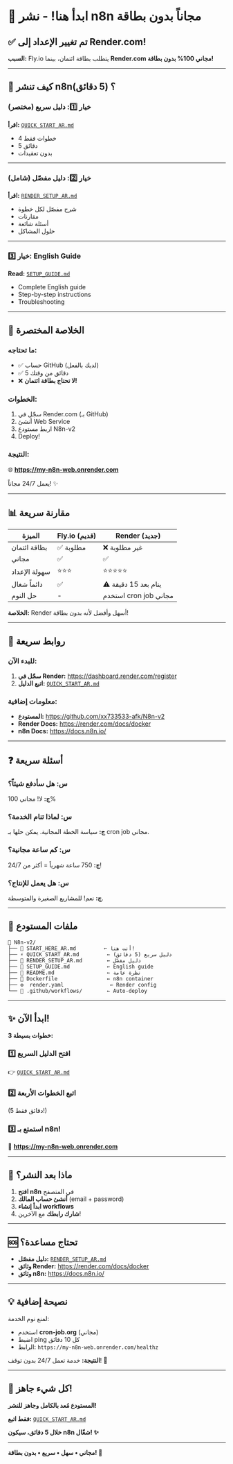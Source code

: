 # 🎉 ابدأ هنا! - نشر n8n مجاناً بدون بطاقة

## ✅ تم تغيير الإعداد إلى Render.com!

**السبب:** Fly.io يتطلب بطاقة ائتمان، بينما **Render.com مجاني 100% بدون بطاقة!**

---

## 🚀 كيف تنشر n8n؟ (5 دقائق)

### خيار 1️⃣: دليل سريع (مختصر)

**اقرأ:** [`QUICK_START_AR.md`](QUICK_START_AR.md)

- 4 خطوات فقط
- 5 دقائق
- بدون تعقيدات

---

### خيار 2️⃣: دليل مفصّل (شامل)

**اقرأ:** [`RENDER_SETUP_AR.md`](RENDER_SETUP_AR.md)

- شرح مفصّل لكل خطوة
- مقارنات
- أسئلة شائعة
- حلول المشاكل

---

### خيار 3️⃣: English Guide

**Read:** [`SETUP_GUIDE.md`](SETUP_GUIDE.md)

- Complete English guide
- Step-by-step instructions
- Troubleshooting

---

## 🎯 الخلاصة المختصرة

### ما تحتاجه:
- ✅ حساب GitHub (لديك بالفعل)
- ✅ 5 دقائق من وقتك
- ❌ **لا تحتاج بطاقة ائتمان!**

### الخطوات:
1. سجّل في Render.com (بـ GitHub)
2. أنشئ Web Service
3. اربط مستودع N8n-v2
4. Deploy!

### النتيجة:
🌐 **https://my-n8n-web.onrender.com**

يعمل 24/7 مجاناً! ✨

---

## 📊 مقارنة سريعة

| الميزة | Fly.io (قديم) | Render (جديد) |
|--------|--------------|--------------|
| بطاقة ائتمان | ✅ مطلوبة | ❌ غير مطلوبة |
| مجاني | ✅ | ✅ |
| سهولة الإعداد | ⭐⭐⭐ | ⭐⭐⭐⭐⭐ |
| دائماً شغال | ✅ | ⚠️ ينام بعد 15 دقيقة |
| حل النوم | - | استخدم cron job مجاني |

**الخلاصة:** Render أسهل وأفضل لأنه بدون بطاقة!

---

## 🔗 روابط سريعة

### للبدء الآن:
1. **سجّل في Render:** https://dashboard.render.com/register
2. **اتبع الدليل:** [`QUICK_START_AR.md`](QUICK_START_AR.md)

### معلومات إضافية:
- **المستودع:** https://github.com/xx733533-afk/N8n-v2
- **Render Docs:** https://render.com/docs/docker
- **n8n Docs:** https://docs.n8n.io/

---

## ❓ أسئلة سريعة

### س: هل سأدفع شيئاً؟
**ج:** لا! مجاني 100%

### س: لماذا تنام الخدمة؟
**ج:** سياسة الخطة المجانية. يمكن حلها بـ cron job مجاني.

### س: كم ساعة مجانية؟
**ج:** 750 ساعة شهرياً = أكثر من 24/7!

### س: هل يعمل للإنتاج؟
**ج:** نعم! للمشاريع الصغيرة والمتوسطة.

---

## 🎁 ملفات المستودع

```
📁 N8n-v2/
├── 🚀 START_HERE_AR.md         ← أنت هنا!
├── ⚡ QUICK_START_AR.md         ← دليل سريع (5 دقائق)
├── 📖 RENDER_SETUP_AR.md        ← دليل مفصّل
├── 📘 SETUP_GUIDE.md            ← English guide
├── 📄 README.md                 ← نظرة عامة
├── 🐳 Dockerfile                ← n8n container
├── ⚙️  render.yaml               ← Render config
└── 🔄 .github/workflows/        ← Auto-deploy
```

---

## ✨ ابدأ الآن!

**3 خطوات بسيطة:**

### 1️⃣ افتح الدليل السريع
👉 [`QUICK_START_AR.md`](QUICK_START_AR.md)

### 2️⃣ اتبع الخطوات الأربعة
(5 دقائق فقط!)

### 3️⃣ استمتع بـ n8n!
🎉 **https://my-n8n-web.onrender.com**

---

## 🎯 ماذا بعد النشر؟

1. **افتح n8n** في المتصفح
2. **أنشئ حساب المالك** (email + password)
3. **ابدأ إنشاء workflows**
4. **شارك رابطك** مع الآخرين!

---

## 🆘 تحتاج مساعدة؟

- **دليل مفصّل:** [`RENDER_SETUP_AR.md`](RENDER_SETUP_AR.md)
- **وثائق Render:** https://render.com/docs/docker
- **وثائق n8n:** https://docs.n8n.io/

---

## 💡 نصيحة إضافية

لمنع نوم الخدمة:
- استخدم **cron-job.org** (مجاني)
- اضبط ping كل 10 دقائق
- الرابط: `https://my-n8n-web.onrender.com/healthz`

**النتيجة:** خدمة تعمل 24/7 بدون توقف! 🚀

---

## 🎊 كل شيء جاهز!

**المستودع مُعد بالكامل وجاهز للنشر!**

**فقط اتبع:** [`QUICK_START_AR.md`](QUICK_START_AR.md)

**خلال 5 دقائق، سيكون n8n شغّال! ✨**

---

**مجاني • سهل • سريع • بدون بطاقة! 🎉**
